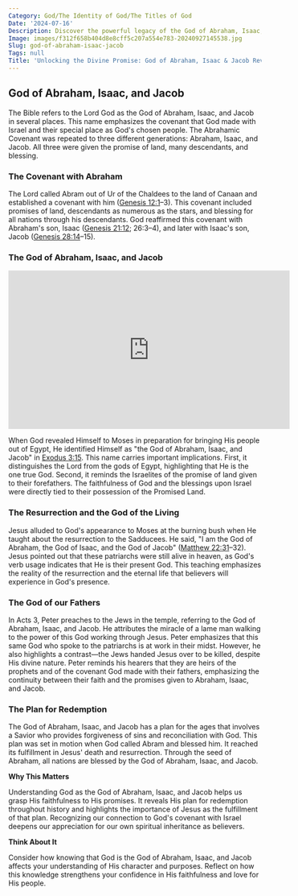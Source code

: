 ```yaml
---
Category: God/The Identity of God/The Titles of God
Date: '2024-07-16'
Description: Discover the powerful legacy of the God of Abraham, Isaac, and Jacob in this enlightening article. Unveil the divine connections and spiritual significance within these biblical figures.
Image: images/f312f658b404d8e8cff5c207a554e783-20240927145538.jpg
Slug: god-of-abraham-isaac-jacob
Tags: null
Title: 'Unlocking the Divine Promise: God of Abraham, Isaac & Jacob Revealed'
---
```


## God of Abraham, Isaac, and Jacob

The Bible refers to the Lord God as the God of Abraham, Isaac, and Jacob in several places. This name emphasizes the covenant that God made with Israel and their special place as God's chosen people. The Abrahamic Covenant was repeated to three different generations: Abraham, Isaac, and Jacob. All three were given the promise of land, many descendants, and blessing.

### The Covenant with Abraham

The Lord called Abram out of Ur of the Chaldees to the land of Canaan and established a covenant with him ([Genesis 12:1](https://www.bibleref.com/Genesis/12/Genesis-12-1.html)–3). This covenant included promises of land, descendants as numerous as the stars, and blessing for all nations through his descendants. God reaffirmed this covenant with Abraham's son, Isaac ([Genesis 21:12](https://www.bibleref.com/Genesis/21/Genesis-21-12.html); 26:3–4), and later with Isaac's son, Jacob ([Genesis 28:14](https://www.bibleref.com/Genesis/28/Genesis-28-14.html)–15). 

### The God of Abraham, Isaac, and Jacob


<iframe width="560" height="315" src="https://www.youtube.com/embed/fS2GQQgzM6k" frameborder="0" allow="autoplay; encrypted-media" allowfullscreen></iframe>


When God revealed Himself to Moses in preparation for bringing His people out of Egypt, He identified Himself as "the God of Abraham, Isaac, and Jacob" in [Exodus 3:15](https://www.bibleref.com/Exodus/3/Exodus-3-15.html). This name carries important implications. First, it distinguishes the Lord from the gods of Egypt, highlighting that He is the one true God. Second, it reminds the Israelites of the promise of land given to their forefathers. The faithfulness of God and the blessings upon Israel were directly tied to their possession of the Promised Land.

### The Resurrection and the God of the Living

Jesus alluded to God's appearance to Moses at the burning bush when He taught about the resurrection to the Sadducees. He said, "I am the God of Abraham, the God of Isaac, and the God of Jacob" ([Matthew 22:31](https://www.bibleref.com/Matthew/22/Matthew-22-31.html)–32). Jesus pointed out that these patriarchs were still alive in heaven, as God's verb usage indicates that He is their present God. This teaching emphasizes the reality of the resurrection and the eternal life that believers will experience in God's presence.

### The God of our Fathers

In Acts 3, Peter preaches to the Jews in the temple, referring to the God of Abraham, Isaac, and Jacob. He attributes the miracle of a lame man walking to the power of this God working through Jesus. Peter emphasizes that this same God who spoke to the patriarchs is at work in their midst. However, he also highlights a contrast—the Jews handed Jesus over to be killed, despite His divine nature. Peter reminds his hearers that they are heirs of the prophets and of the covenant God made with their fathers, emphasizing the continuity between their faith and the promises given to Abraham, Isaac, and Jacob.

### The Plan for Redemption

The God of Abraham, Isaac, and Jacob has a plan for the ages that involves a Savior who provides forgiveness of sins and reconciliation with God. This plan was set in motion when God called Abram and blessed him. It reached its fulfillment in Jesus' death and resurrection. Through the seed of Abraham, all nations are blessed by the God of Abraham, Isaac, and Jacob.

**Why This Matters**

Understanding God as the God of Abraham, Isaac, and Jacob helps us grasp His faithfulness to His promises. It reveals His plan for redemption throughout history and highlights the importance of Jesus as the fulfillment of that plan. Recognizing our connection to God's covenant with Israel deepens our appreciation for our own spiritual inheritance as believers.

**Think About It**

Consider how knowing that God is the God of Abraham, Isaac, and Jacob affects your understanding of His character and purposes. Reflect on how this knowledge strengthens your confidence in His faithfulness and love for His people.